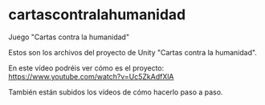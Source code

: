 # cartascontralahumanidad
Juego "Cartas contra la humanidad"

Estos son los archivos del proyecto de Unity "Cartas contra la humanidad".

En este vídeo podréis ver cómo es el proyecto:
https://www.youtube.com/watch?v=Uc5ZkAdfXlA

También están subidos los vídeos de cómo hacerlo paso a paso.
